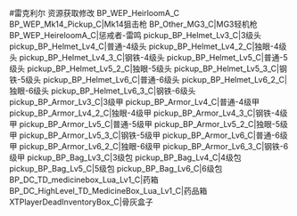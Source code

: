 #雷克利尔
资源获取修改
BP_WEP_HeirloomA_C
BP_WEP_Mk14_Pickup_C|Mk14狙击枪
BP_Other_MG3_C|MG3轻机枪
BP_WEP_HeireloomA_C|惩戒者-雷鸣
pickup_BP_Helmet_Lv3_C|3级头
pickup_BP_Helmet_Lv4_C|普通-4级头
pickup_BP_Helmet_Lv4_2_C|独眼-4级头
pickup_BP_Helmet_Lv4_3_C|钢铁-4级头
pickup_BP_Helmet_Lv5_C|普通-5级头
pickup_BP_Helmet_Lv5_2_C|独眼-5级头
pickup_BP_Helmet_Lv5_3_C|钢铁-5级头
pickup_BP_Helmet_Lv6_C|普通-6级头
pickup_BP_Helmet_Lv6_2_C|独眼-6级头
pickup_BP_Helmet_Lv6_3_C|钢铁-6级头
pickup_BP_Armor_Lv3_C|3级甲
pickup_BP_Armor_Lv4_C|普通-4级甲
pickup_BP_Armor_Lv4_2_C|独眼-4级甲
pickup_BP_Armor_Lv4_3_C|钢铁-4级甲
pickup_BP_Armor_Lv5_C|普通-5级甲
pickup_BP_Armor_Lv5_2_C|独眼-5级甲
pickup_BP_Armor_Lv5_3_C|钢铁-5级甲
pickup_BP_Armor_Lv6_C|普通-6级甲
pickup_BP_Armor_Lv6_2_C|独眼-6级甲
pickup_BP_Armor_Lv6_3_C|钢铁-6级甲
pickup_BP_Bag_Lv3_C|3级包
pickup_BP_Bag_Lv4_C|4级包
pickup_BP_Bag_Lv5_C|5级包
pickup_BP_Bag_Lv6_C|6级包
BP_DC_TD_medicinebox_Lua_Lv1_C|药箱
BP_DC_HighLevel_TD_MedicineBox_Lua_Lv1_C|药品箱
XTPlayerDeadInventoryBox_C|骨灰盒子

